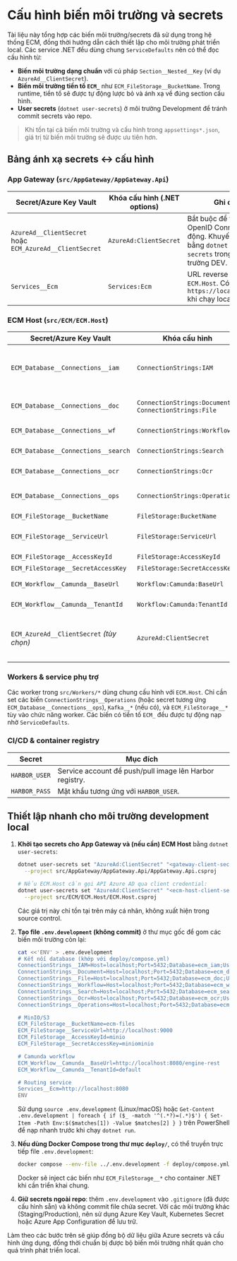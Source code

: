 # Cấu hình biến môi trường và secrets

Tài liệu này tổng hợp các biến môi trường/secrets đã sử dụng trong hệ thống ECM, đồng thời hướng dẫn cách thiết lập cho môi trường phát triển local. Các service .NET đều dùng chung `ServiceDefaults` nên có thể đọc cấu hình từ:

- **Biến môi trường dạng chuẩn** với cú pháp `Section__Nested__Key` (ví dụ `AzureAd__ClientSecret`).
- **Biến môi trường tiền tố `ECM_`** như `ECM_FileStorage__BucketName`. Trong runtime, tiền tố sẽ được tự động lược bỏ và ánh xạ về đúng section cấu hình.
- **User secrets** (`dotnet user-secrets`) ở môi trường Development để tránh commit secrets vào repo.

> Khi tồn tại cả biến môi trường và cấu hình trong `appsettings*.json`, giá trị từ biến môi trường sẽ được ưu tiên hơn.

## Bảng ánh xạ secrets ↔ cấu hình

### App Gateway (`src/AppGateway/AppGateway.Api`)

| Secret/Azure Key Vault | Khóa cấu hình (.NET options) | Ghi chú |
|------------------------|-------------------------------|--------|
| `AzureAd__ClientSecret` hoặc `ECM_AzureAd__ClientSecret` | `AzureAd:ClientSecret` | Bắt buộc để flow OpenID Connect hoạt động. Khuyến nghị lưu bằng `dotnet user-secrets` trong môi trường DEV. |
| `Services__Ecm` | `Services:Ecm` | URL reverse proxy tới `ECM.Host`. Có thể trỏ về `https://localhost:8080` khi chạy local. |

### ECM Host (`src/ECM/ECM.Host`)

| Secret/Azure Key Vault | Khóa cấu hình | Ghi chú |
|------------------------|---------------|--------|
| `ECM_Database__Connections__iam` | `ConnectionStrings:IAM` | Chuỗi kết nối module IAM. Secret vẫn giữ tên cũ (schema IAM) và được pipeline copy sang tên module chuẩn. |
| `ECM_Database__Connections__doc` | `ConnectionStrings:Document`, `ConnectionStrings:File` | Chuỗi kết nối chung cho module Document và File. |
| `ECM_Database__Connections__wf` | `ConnectionStrings:Workflow` | Chuỗi kết nối module Workflow. |
| `ECM_Database__Connections__search` | `ConnectionStrings:Search` | Chuỗi kết nối module Search. |
| `ECM_Database__Connections__ocr` | `ConnectionStrings:Ocr` | Chuỗi kết nối module OCR. |
| `ECM_Database__Connections__ops` | `ConnectionStrings:Operations` | Chuỗi kết nối module Operations (dùng chung cho outbox). |
| `ECM_FileStorage__BucketName` | `FileStorage:BucketName` | Tên bucket MinIO/S3. |
| `ECM_FileStorage__ServiceUrl` | `FileStorage:ServiceUrl` | Endpoint MinIO/S3 (ví dụ `http://localhost:9000`). |
| `ECM_FileStorage__AccessKeyId` | `FileStorage:AccessKeyId` | Access key MinIO/S3. |
| `ECM_FileStorage__SecretAccessKey` | `FileStorage:SecretAccessKey` | Secret key MinIO/S3. |
| `ECM_Workflow__Camunda__BaseUrl` | `Workflow:Camunda:BaseUrl` | Base URL Camunda REST. |
| `ECM_Workflow__Camunda__TenantId` | `Workflow:Camunda:TenantId` | Tenant Camunda dùng để phân tách quy trình. |
| `ECM_AzureAd__ClientSecret` *(tùy chọn)* | `AzureAd:ClientSecret` | Chỉ cần khi host phải gọi các API bảo vệ bằng client credential. Có thể để trống nếu chưa dùng. |

### Workers & service phụ trợ

Các worker trong `src/Workers/*` dùng chung cấu hình với `ECM.Host`. Chỉ cần set các biến `ConnectionStrings__Operations` (hoặc secret tương ứng `ECM_Database__Connections__ops`), `Kafka__*` (nếu có), và `ECM_FileStorage__*` tùy vào chức năng worker. Các biến có tiền tố `ECM_` đều được tự động nạp nhờ `ServiceDefaults`.

### CI/CD & container registry

| Secret | Mục đích |
|--------|----------|
| `HARBOR_USER` | Service account để push/pull image lên Harbor registry. |
| `HARBOR_PASS` | Mật khẩu tương ứng với `HARBOR_USER`. |

## Thiết lập nhanh cho môi trường development local

1. **Khởi tạo secrets cho App Gateway và (nếu cần) ECM Host** bằng `dotnet user-secrets`:

   ```bash
   dotnet user-secrets set "AzureAd:ClientSecret" "<gateway-client-secret>" \
     --project src/AppGateway/AppGateway.Api/AppGateway.Api.csproj

   # Nếu ECM.Host cần gọi API Azure AD qua client credential:
   dotnet user-secrets set "AzureAd:ClientSecret" "<ecm-host-client-secret>" \
     --project src/ECM/ECM.Host/ECM.Host.csproj
   ```

   Các giá trị này chỉ tồn tại trên máy cá nhân, không xuất hiện trong source control.

2. **Tạo file `.env.development` (không commit)** ở thư mục gốc để gom các biến môi trường còn lại:

   ```bash
   cat <<'ENV' > .env.development
   # Kết nối database (khớp với deploy/compose.yml)
   ConnectionStrings__IAM=Host=localhost;Port=5432;Database=ecm_iam;Username=ecm;Password=ecm
   ConnectionStrings__Document=Host=localhost;Port=5432;Database=ecm_doc;Username=ecm;Password=ecm
   ConnectionStrings__File=Host=localhost;Port=5432;Database=ecm_doc;Username=ecm;Password=ecm
   ConnectionStrings__Workflow=Host=localhost;Port=5432;Database=ecm_wf;Username=ecm;Password=ecm
   ConnectionStrings__Search=Host=localhost;Port=5432;Database=ecm_search;Username=ecm;Password=ecm
   ConnectionStrings__Ocr=Host=localhost;Port=5432;Database=ecm_ocr;Username=ecm;Password=ecm
   ConnectionStrings__Operations=Host=localhost;Port=5432;Database=ecm_ops;Username=ecm;Password=ecm

   # MinIO/S3
   ECM_FileStorage__BucketName=ecm-files
   ECM_FileStorage__ServiceUrl=http://localhost:9000
   ECM_FileStorage__AccessKeyId=minio
   ECM_FileStorage__SecretAccessKey=miniominio

   # Camunda workflow
   ECM_Workflow__Camunda__BaseUrl=http://localhost:8080/engine-rest
   ECM_Workflow__Camunda__TenantId=default

   # Routing service
   Services__Ecm=http://localhost:8080
   ENV
   ```

   Sử dụng `source .env.development` (Linux/macOS) hoặc `Get-Content .env.development | foreach { if ($_ -match '^(.*?)=(.*)$') { Set-Item -Path Env:$($matches[1]) -Value $matches[2] } }` trên PowerShell để nạp nhanh trước khi chạy `dotnet run`.

3. **Nếu dùng Docker Compose trong thư mục `deploy/`**, có thể truyền trực tiếp file `.env.development`:

   ```bash
   docker compose --env-file ../.env.development -f deploy/compose.yml up -d
   ```

   Docker sẽ inject các biến như `ECM_FileStorage__*` cho container .NET khi cần triển khai chung.

4. **Giữ secrets ngoài repo**: thêm `.env.development` vào `.gitignore` (đã được cấu hình sẵn) và không commit file chứa secret. Với các môi trường khác (Staging/Production), nên sử dụng Azure Key Vault, Kubernetes Secret hoặc Azure App Configuration để lưu trữ.

Làm theo các bước trên sẽ giúp đồng bộ dữ liệu giữa Azure secrets và cấu hình ứng dụng, đồng thời chuẩn bị được bộ biến môi trường nhất quán cho quá trình phát triển local.
